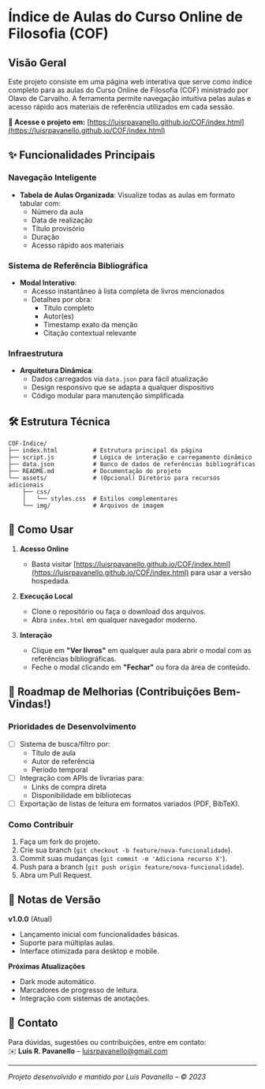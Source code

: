 # Índice de Aulas do Curso Online de Filosofia (COF)  

## Visão Geral  

Este projeto consiste em uma página web interativa que serve como índice completo para as aulas do Curso Online de Filosofia (COF) ministrado por Olavo de Carvalho. A ferramenta permite navegação intuitiva pelas aulas e acesso rápido aos materiais de referência utilizados em cada sessão.  

**🔗 Acesse o projeto em:** [https://luisrpavanello.github.io/COF/index.html](https://luisrpavanello.github.io/COF/index.html)  

## ✨ Funcionalidades Principais  

### Navegação Inteligente  
- **Tabela de Aulas Organizada**: Visualize todas as aulas em formato tabular com:  
  - Número da aula  
  - Data de realização  
  - Título provisório  
  - Duração  
  - Acesso rápido aos materiais  

### Sistema de Referência Bibliográfica  
- **Modal Interativo**:  
  - Acesso instantâneo à lista completa de livros mencionados  
  - Detalhes por obra:  
    - Título completo  
    - Autor(es)  
    - Timestamp exato da menção  
    - Citação contextual relevante  

### Infraestrutura  
- **Arquitetura Dinâmica**:  
  - Dados carregados via `data.json` para fácil atualização  
  - Design responsivo que se adapta a qualquer dispositivo  
  - Código modular para manutenção simplificada  

## 🛠️ Estrutura Técnica  

```
COF-Indice/  
├── index.html          # Estrutura principal da página  
├── script.js           # Lógica de interação e carregamento dinâmico  
├── data.json           # Banco de dados de referências bibliográficas  
├── README.md           # Documentação do projeto  
└── assets/             # (Opcional) Diretório para recursos adicionais  
    ├── css/  
    │   └── styles.css  # Estilos complementares  
    └── img/            # Arquivos de imagem  
```  

## 🚀 Como Usar  

1. **Acesso Online**  
   - Basta visitar [https://luisrpavanello.github.io/COF/index.html](https://luisrpavanello.github.io/COF/index.html) para usar a versão hospedada.  

2. **Execução Local**  
   - Clone o repositório ou faça o download dos arquivos.  
   - Abra `index.html` em qualquer navegador moderno.  

3. **Interação**  
   - Clique em **"Ver livros"** em qualquer aula para abrir o modal com as referências bibliográficas.  
   - Feche o modal clicando em **"Fechar"** ou fora da área de conteúdo.  

## 🎨 Roadmap de Melhorias (Contribuições Bem-Vindas!)  

### Prioridades de Desenvolvimento  
- [ ] Sistema de busca/filtro por:  
  - Título de aula  
  - Autor de referência  
  - Período temporal  
- [ ] Integração com APIs de livrarias para:  
  - Links de compra direta  
  - Disponibilidade em bibliotecas  
- [ ] Exportação de listas de leitura em formatos variados (PDF, BibTeX).  

### Como Contribuir  
1. Faça um fork do projeto.  
2. Crie sua branch (`git checkout -b feature/nova-funcionalidade`).  
3. Commit suas mudanças (`git commit -m 'Adiciona recurso X'`).  
4. Push para a branch (`git push origin feature/nova-funcionalidade`).  
5. Abra um Pull Request.  

## 📌 Notas de Versão  

**v1.0.0** (Atual)  
- Lançamento inicial com funcionalidades básicas.  
- Suporte para múltiplas aulas.  
- Interface otimizada para desktop e mobile.  

**Próximas Atualizações**  
- Dark mode automático.  
- Marcadores de progresso de leitura.  
- Integração com sistemas de anotações.  

## 📧 Contato  

Para dúvidas, sugestões ou contribuições, entre em contato:  
✉️ **Luis R. Pavanello** – [luisrpavanello@gmail.com](mailto:luisrpavanello@gmail.com)  

---

*Projeto desenvolvido e mantido por Luis Pavanello – © 2023*
